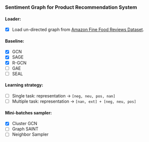 ### Sentiment Graph for Product Recommendation System

#### Loader:

- [x] Load un-directed graph from [Amazon Fine Food Reviews Dataset](https://snap.stanford.edu/data/web-FineFoods.html).

#### Baseline:

- [x] GCN
- [x] SAGE
- [x] R-GCN  
- [ ] GAE
- [ ] SEAL

#### Learning strategy:

- [ ] Single task: representation -> `[neg, neu, pos, nan]`
- [ ] Multiple task: representation -> `[nan, ext] + [neg, neu, pos]`

#### Mini-batches sampler:

- [x] Cluster GCN
- [ ] Graph SAINT
- [ ] Neighbor Sampler